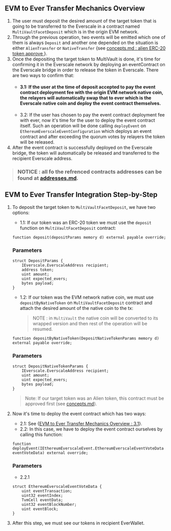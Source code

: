 ## EVM to Ever Transfer Mechanics Overview

1. The user must deposit the desired amount of the target token that is going to be transferred to the Everscale in a contract named `MultiVaultFacetDeposit` which is in the origin EVM network.
2. Through the previous operation, two events will be emitted which one of them is always `Deposit` and another one depended on the situation is either `AlienTransfer` or `NativeTransfer` {see [concepts.md : alien ERC-20 token approve ](./concepts.md#alien-erc-20-token-approve--if-the-target-token-to-transfer-from-evm-to-ever-was-a-erc-20-token-before-that-we-have-to-approve-the-multivault-contract-to-be-able-to-transfer-the-token-target-amount-to-itself-if-the-transferable-token-was-the-evm-network-native-coin-we-have-to-prompt-the-user)}.
3. Once the depositing the target token to MultiVault is done, it's time for confirming it in the Everscale network by deploying an eventContract on the Everscale bridge in order to release the token in Everscale. There are two ways to confirm that:
   - #### 3.1: If the user at the time of deposit accepted to pay the event contract deployment fee with the origin EVM network native coin, the relayers will automatically swap that to ever which is the Everscale native coin and deploy the event contract themselves.
   - 3.2: If the user has chosen to pay the event contract deployment fee with ever, now it's time for the user to deploy the event contract itself. Such an operation will be done calling `deployEvent` on `EthereumEverscaleEventConfiguration` which deploys an event contract and after exceeding the quorum votes by relayers the token will be released.
4. After the event contract is successfully deployed on the Everscale bridge, the token will automatically be released and transferred to the recipient Everscale address.

> ### NOTICE : all fo the refrenced contracts addresses can be found at [addresses.md](./addresses.md).

## EVM to Ever Transfer Integration Step-by-Step

1. To deposit the target token to `MultiVaultFacetDeposit`, we have two options:

   - 1.1: If our token was an ERC-20 token we must use the `deposit` function on `MultiVaultFacetDeposit` contract:

   ```solidity
   function deposit(depositParams memory d) external payable override;
   ```

   ### Parameters

   ```solidity
   struct DepositParams {
       IEverscale.EverscaleAddress recipient;
       address token;
       uint amount;
       uint expected_evers;
       bytes payload;
   }
   ```

   - 1.2: If our token was the EVM network native coin, we must use `depositByNativeToken` on `MultiVaultFacetDeposit` contract and attach the desired amount of the native coin to the tx:

     > NOTE : in `MultiVault` the native coin will be converted to its wrapped version and then rest of the operation will be resumed.

   ```solidity
   function depositByNativeToken(DepositNativeTokenParams memory d) external payable override;
   ```

   ### Parameters

   ```solidity
   struct DepositNativeTokenParams {
       IEverscale.EverscaleAddress recipient;
       uint amount;
       uint expected_evers;
       bytes payload;
   }
   ```

   > Note: If our target token was an Alien token, this contract must be approved first (see [concepts.md](./concepts.md)).

2. Now it's time to deploy the event contract which has two ways:
   - 2.1: See {[EVM to Ever Transfer Mechanics Overview : 3.1](#31-if-the-user-at-the-time-of-deposit-accepted-to-pay-the-event-contract-deployment-fee-with-the-origin-evm-network-native-coin-the-relayers-will-automatically-swap-that-to-ever-which-is-the-everscale-native-coin-and-deploy-the-event-contract-themselves)}.
   - 2.2: In this case, we have to deploy the event contract ourselves by calling this function:
   ```solidity
   function deployEvent(IEthereumEverscaleEvent.EthereumEverscaleEventVoteData eventVoteData) external override;
   ```
   ### Parameters
   - 2.2.1
   ```solidity
   struct EthereumEverscaleEventVoteData {
       uint eventTransaction;
       uint32 eventIndex;
       TvmCell eventData;
       uint32 eventBlockNumber;
       uint eventBlock;
   }
   ```
3. After this step, we must see our tokens in recipient EverWallet.
